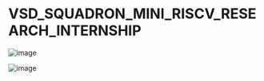 # VSD_SQUADRON_MINI_RISCV_RESEARCH_INTERNSHIP

![image](https://github.com/user-attachments/assets/0f0091ae-8a07-4903-ac24-8c1342084913)



![image](https://github.com/user-attachments/assets/c3986270-bd18-4096-b902-12f27e61cbbc)
